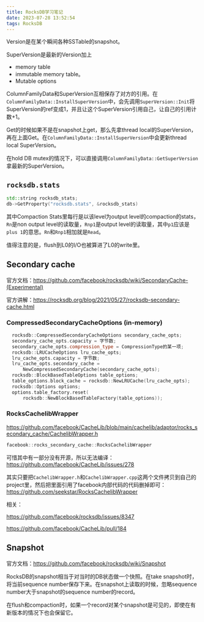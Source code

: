 ```yaml
---
title: RocksDB学习笔记
date: 2023-07-28 13:52:54
tags: RocksDB
---
```


Version是在某个瞬间各种SSTable的snapshot。

SuperVersion是最新的Version加上

- memory table
- immutable memory table。
- Mutable options

ColumnFamilyData和SuperVersion互相保存了对方的引用。在`ColumnFamilyData::InstallSuperVersion`中，会先调用`SuperVersion::Init`将SuperVersion的ref变成1，并且让这个SuperVersion引用自己，让自己的引用计数+1。

Get的时候如果不是在snapshot上get，那么先拿thread local的SuperVersion，再在上面Get。在`ColumnFamilyData::InstallSuperVersion`中会更新thread local SuperVersion。

在hold DB mutex的情况下，可以直接调用`ColumnFamilyData::GetSuperVersion`拿最新的SuperVersion。

## `rocksdb.stats`

```cpp
std::string rocksdb_stats;
db->GetProperty("rocksdb.stats", &rocksdb_stats)
```

其中Compaction Stats里每行是以该level为output level的compaction的stats，`Rn`是non output level的读取量，`Rnp1`是output level的读取量，其中`p1`应该是`plus 1`的意思。`Rn`和`Rnp1`相加就是`Read`。

值得注意的是，flush到L0的I/O也被算进了L0的write里。

## Secondary cache

官方文档：<https://github.com/facebook/rocksdb/wiki/SecondaryCache-(Experimental)>

官方讲解：<https://rocksdb.org/blog/2021/05/27/rocksdb-secondary-cache.html>

### CompressedSecondaryCacheOptions (in-memory)

```cpp
  rocksdb::CompressedSecondaryCacheOptions secondary_cache_opts;
  secondary_cache_opts.capacity = 字节数;
  secondary_cache_opts.compression_type = CompressionType的某一项;
  rocksdb::LRUCacheOptions lru_cache_opts;
  lru_cache_opts.capacity = 字节数;
  lru_cache_opts.secondary_cache =
      NewCompressedSecondaryCache(secondary_cache_opts);
  rocksdb::BlockBasedTableOptions table_options;
  table_options.block_cache = rocksdb::NewLRUCache(lru_cache_opts);
  rocksdb::Options options;
  options.table_factory.reset(
      rocksdb::NewBlockBasedTableFactory(table_options));
```

### RocksCachelibWrapper

<https://github.com/facebook/CacheLib/blob/main/cachelib/adaptor/rocks_secondary_cache/CachelibWrapper.h>

```cpp
facebook::rocks_secondary_cache::RocksCachelibWrapper
```

可惜其中有一部分没有开源，所以无法编译：<https://github.com/facebook/CacheLib/issues/278>

其实只要把`CachelibWrapper.h`和`CachelibWrapper.cpp`这两个文件拷贝到自己的project里，然后把里面引用了facebook内部代码的代码删掉即可：<https://github.com/seekstar/RocksCachelibWrapper>

相关：

<https://github.com/facebook/rocksdb/issues/8347>

<https://github.com/facebook/CacheLib/pull/184>

## Snapshot

官方文档：<https://github.com/facebook/rocksdb/wiki/Snapshot>

RocksDB的snapshot相当于对当时的DB状态做一个快照。在take snapshot时，将当前sequence number保存下来。在snapshot上读取的时候，忽略sequence number大于snapshot的sequence number的record。

在flush和compaction时，如果一个record对某个snapshot是可见的，即使在有新版本的情况下也会保留它。
